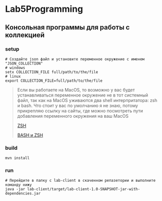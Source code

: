 # Lab5Programming
## Консольная программы для работы с коллекцией
### setup
```
# Создайте json файл и установите переменное окружение с именем "JSON_COLLECTION"
# windows
setx COLLECTION_FILE full/path/to/the/file
# linux
export COLLECTION_FILE=full/path/to/the/file
```

> Если вы работаете на MacOS, то возможно у вас будет устанавливаться переменное окружение не в тот системный файл, так как на MacOS уживаются два shell
> интерпритатора: zsh и bash. Что стоит у вас по умолчанию я не знаю, потому прикрепляю ссылку на сайты, где можно посмотреть пути добавления переменного 
> окружения на ваш MacOS
> 
> [ZSH](https://russianblogs.com/article/4257670842/)
> 
> [BASH и ZSH](https://www.inp.nsk.su/~bolkhov/teach/inpunix/setup_env.ru.html)


### build
```
mvn install
```

### run
```
# Перейдите в папку с lab-client в скаченном репазетории и выполните команду нижу
java -jar lab-client/target/lab-client-1.0-SNAPSHOT-jar-with-dependencies.jar
```
